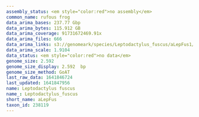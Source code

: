```yaml
---
assembly_status: <em style="color:red">no assembly</em>
common_name: rufous frog
data_arima_bases: 237.77 Gbp
data_arima_bytes: 115.912 GB
data_arima_coverage: 91731672469.91x
data_arima_files: 666
data_arima_links: s3://genomeark/species/Leptodactylus_fuscus/aLepFus1/genomic_data/arima/<br>
data_arima_scale: 1.9104
data_status: <em style="color:red">no data</em>
genome_size: 2.592
genome_size_display: 2.592  bp
genome_size_method: GoAT
last_raw_data: 1641846724
last_updated: 1641847956
name: Leptodactylus fuscus
name_: Leptodactylus_fuscus
short_name: aLepFus
taxon_id: 238119
---
```

